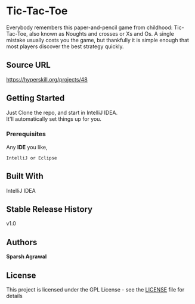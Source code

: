 # Tic-Tac-Toe

Everybody remembers this paper-and-pencil game from childhood: Tic-Tac-Toe, 
also known as Noughts and crosses or Xs and Os. A single mistake usually costs you the game, 
but thankfully it is simple enough that most players discover the best strategy quickly. 

## Source URL

https://hyperskill.org/projects/48

## Getting Started

Just Clone the repo, and start in IntelliJ IDEA. <br/>
It'll automatically set things up for you.

### Prerequisites

Any <b>IDE</b> you like,

```
IntelliJ or Eclipse
```

## Built With

IntelliJ IDEA

## Stable Release History

v1.0

## Authors

**Sparsh Agrawal**

## License

This project is licensed under the GPL License - see the [LICENSE](LICENSE) file for details
